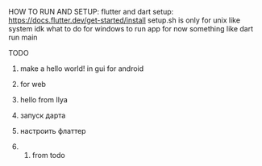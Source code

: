HOW TO RUN AND SETUP:
    flutter and dart setup: https://docs.flutter.dev/get-started/install
    setup.sh is only for unix like system idk what to do for windows
    to run app for now something like dart run main

TODO
1) make a hello world! in gui for android
2) for web
3) hello from Ilya

1) запуск дарта
2) настроить флаттер 
3) 1) from todo